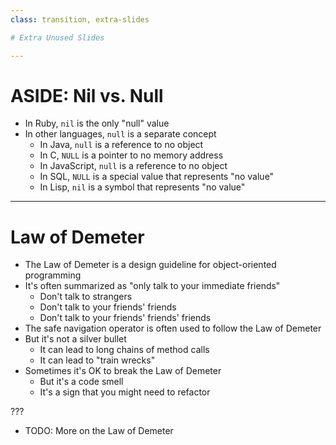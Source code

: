 ```yaml
---
class: transition, extra-slides

# Extra Unused Slides

---
```


# ASIDE: Nil vs. Null

* In Ruby, `nil` is the only "null" value
* In other languages, `null` is a separate concept
    * In Java, `null` is a reference to no object
    * In C, `NULL` is a pointer to no memory address
    * In JavaScript, `null` is a reference to no object
    * In SQL, `NULL` is a special value that represents "no value"
    * In Lisp, `nil` is a symbol that represents "no value"

---

# Law of Demeter

* The Law of Demeter is a design guideline for object-oriented programming
* It's often summarized as "only talk to your immediate friends"
    * Don't talk to strangers
    * Don't talk to your friends' friends
    * Don't talk to your friends' friends' friends
* The safe navigation operator is often used to follow the Law of Demeter
* But it's not a silver bullet
    * It can lead to long chains of method calls
    * It can lead to "train wrecks"
* Sometimes it's OK to break the Law of Demeter
    * But it's a code smell
    * It's a sign that you might need to refactor

???

* TODO: More on the Law of Demeter
